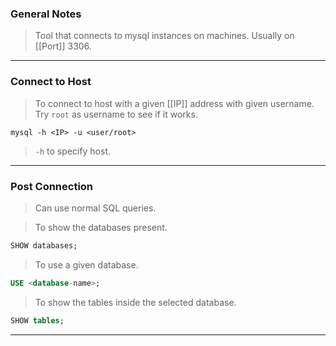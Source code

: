 
### General Notes

> Tool that connects to mysql instances on machines.
> Usually on [[Port]] 3306.

---

### Connect to Host

> To connect to host with a given [[IP]] address with given username. Try `root` as username to see if it works.
```
mysql -h <IP> -u <user/root>
```
> `-h` to specify host.

---

### Post Connection

> Can use normal SQL queries.

> To show the databases present.
``` SQL
SHOW databases;
```

> To use a given database.
```SQL
USE <database-name>;
```

> To show the tables inside the selected database.
``` SQL
SHOW tables;
```

---
